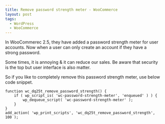 ```yaml
---
title: Remove password strength meter - WooCommerce
layout: post
tags:
  - WordPress
  - WooCommerce
---
```


In WooCommerec 2.5, they have added a password strength meter for user accounts. Now when a user can only create an account if they have a strong password.

Some times, it is annoying & it can reduce our sales. Be aware that security is the top but user interface is also matter.

So if you like to completely remove this password strength meter, use below code snippet.

	function wc_dq25t_remove_password_strength() {
		if ( wp_script_is( 'wc-password-strength-meter', 'enqueued' ) ) {
			wp_dequeue_script( 'wc-password-strength-meter' );
		}
	}
	add_action( 'wp_print_scripts', 'wc_dq25t_remove_password_strength', 100 );
